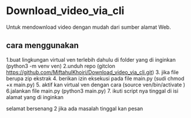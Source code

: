 # Download_video_via_cli

Untuk mendownload video dengan mudah dari sumber alamat Web.

## cara menggunakan
 
1.buat lingkungan virtual ven terlebih dahulu  di folder yang di inginkan (python3 -m venv ven)
2.unduh repo (gitclon https://github.com/MiftahulKhoiri/Download_video_via_cli.git)
3. jika file berupa zip ekstrak
4. berikan izin eksekusi pada file main.py (sudi chmod +x main.py)
5. aktif kan virtual ven dengan cara (source ven/bin/activate )
6.jalankan file main.py (python3 main.py)
7. ikuti script nya tinggal di isi alamat yang di inginkan 

selamat bersenang 2 jika ada masalah tinggal kan pesan
